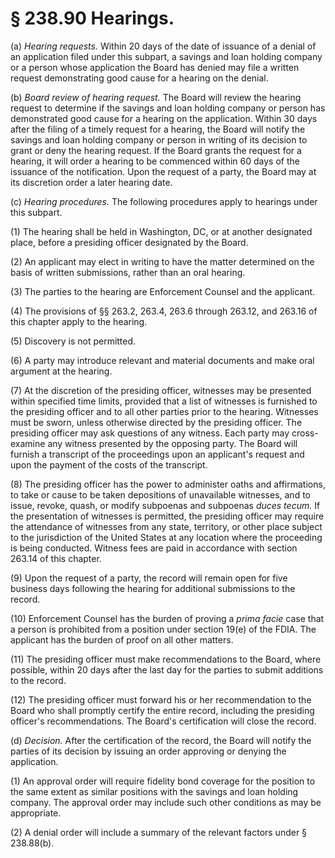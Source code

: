 # § 238.90   Hearings.

(a) *Hearing requests.* Within 20 days of the date of issuance of a denial of an application filed under this subpart, a savings and loan holding company or a person whose application the Board has denied may file a written request demonstrating good cause for a hearing on the denial.


(b) *Board review of hearing request.* The Board will review the hearing request to determine if the savings and loan holding company or person has demonstrated good cause for a hearing on the application. Within 30 days after the filing of a timely request for a hearing, the Board will notify the savings and loan holding company or person in writing of its decision to grant or deny the hearing request. If the Board grants the request for a hearing, it will order a hearing to be commenced within 60 days of the issuance of the notification. Upon the request of a party, the Board may at its discretion order a later hearing date.


(c) *Hearing procedures.* The following procedures apply to hearings under this subpart.


(1) The hearing shall be held in Washington, DC, or at another designated place, before a presiding officer designated by the Board.


(2) An applicant may elect in writing to have the matter determined on the basis of written submissions, rather than an oral hearing.


(3) The parties to the hearing are Enforcement Counsel and the applicant.


(4) The provisions of §§ 263.2, 263.4, 263.6 through 263.12, and 263.16 of this chapter apply to the hearing.


(5) Discovery is not permitted.


(6) A party may introduce relevant and material documents and make oral argument at the hearing.


(7) At the discretion of the presiding officer, witnesses may be presented within specified time limits, provided that a list of witnesses is furnished to the presiding officer and to all other parties prior to the hearing. Witnesses must be sworn, unless otherwise directed by the presiding officer. The presiding officer may ask questions of any witness. Each party may cross-examine any witness presented by the opposing party. The Board will furnish a transcript of the proceedings upon an applicant's request and upon the payment of the costs of the transcript.


(8) The presiding officer has the power to administer oaths and affirmations, to take or cause to be taken depositions of unavailable witnesses, and to issue, revoke, quash, or modify subpoenas and subpoenas *duces tecum.* If the presentation of witnesses is permitted, the presiding officer may require the attendance of witnesses from any state, territory, or other place subject to the jurisdiction of the United States at any location where the proceeding is being conducted. Witness fees are paid in accordance with section 263.14 of this chapter.


(9) Upon the request of a party, the record will remain open for five business days following the hearing for additional submissions to the record.


(10) Enforcement Counsel has the burden of proving a *prima facie* case that a person is prohibited from a position under section 19(e) of the FDIA. The applicant has the burden of proof on all other matters.


(11) The presiding officer must make recommendations to the Board, where possible, within 20 days after the last day for the parties to submit additions to the record.


(12) The presiding officer must forward his or her recommendation to the Board who shall promptly certify the entire record, including the presiding officer's recommendations. The Board's certification will close the record.


(d) *Decision.* After the certification of the record, the Board will notify the parties of its decision by issuing an order approving or denying the application.


(1) An approval order will require fidelity bond coverage for the position to the same extent as similar positions with the savings and loan holding company. The approval order may include such other conditions as may be appropriate.


(2) A denial order will include a summary of the relevant factors under § 238.88(b).




